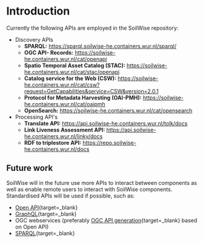 # Introduction

Currently the following APIs are employed in the SoilWise repository:

- Discovery APIs
    - **SPARQL:** <https://sparql.soilwise-he.containers.wur.nl/sparql/>
    - **OGC API- Records:** <https://soilwise-he.containers.wur.nl/cat/openapi>
    - **Spatio Temporal Asset Catalog (STAC):** <https://soilwise-he.containers.wur.nl/cat/stac/openapi>
    - **Catalog service for the Web (CSW):** <https://soilwise-he.containers.wur.nl/cat/csw?request=GetCapabilities&service=CSW&version=2.0.1>
    - **Protocol for Metadata Harvesting (OAI-PMH):** <https://soilwise-he.containers.wur.nl/cat/oaipmh>
    - **OpenSearch:** <https://soilwise-he.containers.wur.nl/cat/opensearch>
- Processing API's
    - **Translate API:** <https://api.soilwise-he.containers.wur.nl/tolk/docs>
    - **Link Liveness Assessment API:** <https://api.soilwise-he.containers.wur.nl/linky/docs>
    - **RDF to triplestore API:** <https://repo.soilwise-he.containers.wur.nl/docs>


## Future work

SoilWise will in the future use more APIs to interact between components as well as enable remote users to interact with SoilWise components. Standardised APIs will be used if possible, such as:

- [Open API](https://www.openapis.org/){target=_blank}
- [GraphQL](https://graphql.com){target=_blank}
- OGC webservices (preferably [OGC API generation](https://ogcapi.ogc.org/){target=_blank} based on Open API)
- [SPARQL](https://www.w3.org/TR/sparql12-query/){target=_blank}
